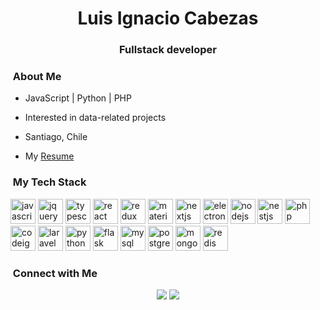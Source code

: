 <!-- ### ![hire-javascript-developer-banner](https://user-images.githubusercontent.com/66705822/100891556-211aa600-3498-11eb-84d7-7e9d43c8331c.jpg) -->
<h1 align="center">Luis Ignacio Cabezas</h1>
<h3 align="center">Fullstack developer</h3>

<!-- <p align="left"> <img src="https://komarev.com/ghpvc/?username=luisignaciocc" alt="pydevsg" /> </p> -->

### &nbsp;About Me

- JavaScript | Python | PHP

- Interested in data-related projects

- Santiago, Chile

- My [Resume](https://drive.google.com/uc?export=download&id=10XjheT_58denQCNHpyb-paLvoI9Kf0Z0)

### &nbsp;My Tech Stack
<p align="left">
<img src="https://cdn.jsdelivr.net/gh/devicons/devicon@v2.11.0/icons/javascript/javascript-plain.svg" alt="javascript" width="40" height="40"/>
<img src="https://cdn.jsdelivr.net/gh/devicons/devicon@v2.11.0/icons/jquery/jquery-plain-wordmark.svg" alt="jquery" width="40" height="40"/>
<img src="https://cdn.jsdelivr.net/gh/devicons/devicon@v2.11.0/icons/typescript/typescript-plain.svg" alt="typescript" width="40" height="40"/>
<img src="https://cdn.jsdelivr.net/gh/devicons/devicon@v2.11.0/icons/react/react-original.svg" alt="react" width="40" height="40"/>
<img src="https://cdn.jsdelivr.net/gh/devicons/devicon@v2.11.0/icons/redux/redux-original.svg" alt="redux" width="40" height="40"/>
<img src="https://cdn.jsdelivr.net/gh/devicons/devicon@v2.11.0/icons/materialui/materialui-plain.svg" alt="materialui" width="40" height="40"/>
<img src="https://cdn.jsdelivr.net/gh/devicons/devicon@v2.11.0/icons/nextjs/nextjs-original-wordmark.svg" alt="nextjs" width="40" height="40"/>
<img src="https://cdn.jsdelivr.net/gh/devicons/devicon@v2.11.0/icons/electron/electron-original.svg" alt="electron" width="40" height="40"/>
<img src="https://cdn.jsdelivr.net/gh/devicons/devicon@v2.11.0/icons/nodejs/nodejs-plain.svg" alt="nodejs" width="40" height="40"/>
<img src="https://cdn.jsdelivr.net/gh/devicons/devicon@v2.11.0/icons/nestjs/nestjs-plain.svg" alt="nestjs" width="40" height="40"/>
<img src="https://cdn.jsdelivr.net/gh/devicons/devicon@v2.11.0/icons/php/php-plain.svg" alt="php" width="40" height="40"/>
<img src="https://cdn.jsdelivr.net/gh/devicons/devicon@v2.11.0/icons/codeigniter/codeigniter-plain-wordmark.svg" alt="codeigniter" width="40" height="40"/>
<img src="https://cdn.jsdelivr.net/gh/devicons/devicon@v2.11.0/icons/laravel/laravel-plain.svg" alt="laravel" width="40" height="40"/>
<img src="https://cdn.jsdelivr.net/gh/devicons/devicon@v2.11.0/icons/python/python-plain.svg" alt="python" width="40" height="40"/>
<img src="https://cdn.jsdelivr.net/gh/devicons/devicon@v2.11.0/icons/flask/flask-original.svg" alt="flask" width="40" height="40"/>
<img src="https://cdn.jsdelivr.net/gh/devicons/devicon@v2.11.0/icons/mysql/mysql-plain-wordmark.svg" alt="mysql" width="40" height="40"/>
<img src="https://cdn.jsdelivr.net/gh/devicons/devicon@v2.11.0/icons/postgresql/postgresql-plain.svg" alt="postgresql" width="40" height="40"/>
<img src="https://cdn.jsdelivr.net/gh/devicons/devicon@v2.11.0/icons/mongodb/mongodb-plain-wordmark.svg" alt="mongodb" width="40" height="40"/>
<img src="https://cdn.jsdelivr.net/gh/devicons/devicon@v2.11.0/icons/redis/redis-plain.svg" alt="redis" width="40" height="40"/>


### &nbsp;Connect with Me

<p align="center">
<a href="https://www.linkedin.com/in/luisignaciocc/"><img src="https://img.shields.io/badge/-Luis%20Cabezas-0077B5?style=flat-square&logo=Linkedin&logoColor=white"/></a>
<a href="mailto:luisignacioccp@gmail.com"><img src="https://img.shields.io/badge/-me@luisignacio.cc-D14836?style=flat-square&logo=Gmail&logoColor=white"/></a>

